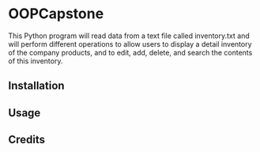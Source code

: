# OOPCapstone
This Python program will read data from a text file called inventory.txt and will perform different operations to allow users to display a detail inventory of the company products, and to edit, add, delete, and search the contents of this inventory.
## Installation
## Usage
###
###
###
## Credits
